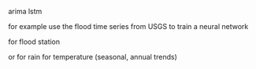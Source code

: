 arima 
lstm

for example use the flood time series from USGS to train a neural network

for flood station

or for rain
for temperature (seasonal, annual trends)

